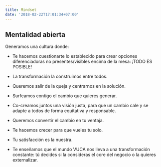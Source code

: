```yaml
---
title: Mindset
date: '2018-02-22T17:01:34+07:00'
---
```

## Mentalidad abierta

Generamos una cultura donde:

*   Te hacemos cuestionarte lo establecido para crear opciones diferenciadoras no presentes/visibles encima de la mesa: ¡TODO ES POSIBLE!

*   La transformación la construimos entre todos.

*   Queremos salir de la queja y centrarnos en la solución.

*   Surfeamos contigo el cambio que quieres generar.

*   Co-creamos juntos una visión justa, para que un cambio cale y se adapte a todos de forma equitativa y responsable.

*   Queremos convertir el cambio en tu ventaja.

*   Te hacemos crecer para que vueles tu solo.

*   Tu satisfacción es la nuestra.

*   Te enseñamos que el mundo VUCA nos lleva a una transformación constante: tú decides si la consideras el core del negocio o la quieres externalizar.
